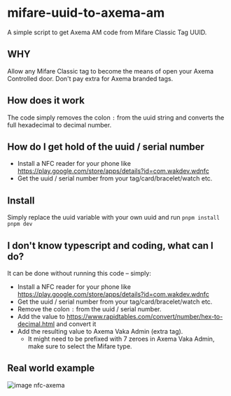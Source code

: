 # mifare-uuid-to-axema-am

A simple script to get Axema AM code from Mifare Classic Tag UUID.

## WHY

Allow any Mifare Classic tag to become the means of open your Axema Controlled door. Don't pay extra for Axema branded tags.

## How does it work

The code simply removes the colon `:` from the uuid string and converts the full hexadecimal to decimal number.

## How do I get hold of the uuid / serial number

- Install a  NFC reader for your phone like https://play.google.com/store/apps/details?id=com.wakdev.wdnfc
- Get the uuid / serial number from your tag/card/bracelet/watch etc.

## Install

Simply replace the uuid variable with your own uuid and run
```pnpm install```
```pnpm dev```

## I don't know typescript and coding, what can I do?

It can be done without running this code – simply:

- Install a  NFC reader for your phone like https://play.google.com/store/apps/details?id=com.wakdev.wdnfc
- Get the uuid / serial number from your tag/card/bracelet/watch etc.
- Remove the colon `:` from the uuid / serial number.
- Add the value to https://www.rapidtables.com/convert/number/hex-to-decimal.html and convert it
- Add the resulting value to Axema Vaka Admin (extra tag).
  - It might need to be prefixed with 7 zeroes in Axema Vaka Admin, make sure to select the Mifare type.

## Real world example

![image nfc-axema](./nfc-axema.png)